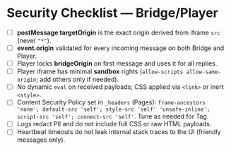 # Security Checklist — Bridge/Player

- [ ] **postMessage targetOrigin** is the exact origin derived from iframe `src` (never `"*"`).  
- [ ] **event.origin** validated for every incoming message on both Bridge and Player.  
- [ ] Player locks **bridgeOrigin** on first message and uses it for all replies.  
- [ ] Player iframe has minimal **sandbox** rights (`allow-scripts allow-same-origin`; add others only if needed).  
- [ ] No dynamic `eval` on received payloads; CSS applied via `<link>` or inert `<style>`.  
- [ ] Content Security Policy set in `_headers` (Pages): `frame-ancestors 'none'; default-src 'self'; style-src 'self' 'unsafe-inline'; script-src 'self'; connect-src 'self'`. Tune as needed for Tag.  
- [ ] Logs redact PII and do not include full CSS or raw HTML payloads.  
- [ ] Heartbeat timeouts do not leak internal stack traces to the UI (friendly messages only).  

